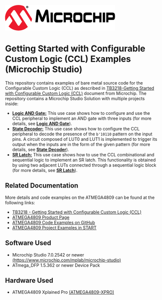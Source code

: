 [![MCHP](images/microchip.png)](https://www.microchip.com)

# Getting Started with Configurable Custom Logic (CCL) Examples (Microchip Studio)

  This repository contains examples of bare metal source code for the Configurable Custom Logic (CCL) as described in [TB3218-Getting Started with Configurable Custom Logic (CCL)](https://ww1.microchip.com/downloads/en/Appnotes/TB3218-Getting-Started-with-CCL-DS90003218.pdf) document from Microchip. The repository contains a Microchip Studio Solution with multiple projects inside:

* [<strong>Logic AND Gate:</strong>](Logic_AND_Gate) This use case shows how to configure and use the CCL peripheral to implement an AND gate with three inputs (for more details, see [<strong>Logic AND Gate</strong>](Logic_AND_Gate)).
* [<strong>State Decoder:</strong>](State_Decoder) This use case shows how to configure the CCL peripheral to decode the presence of the `b'10110` pattern on the input pins. A circuit composed of LUT0 and LUT1 is implemented to trigger its output when the inputs are in the form of the given pattern (for more details, see [<strong>State Decoder</strong>](State_Decoder)).
* [<strong>SR Latch:</strong>](SR_Latch) This use case shows how to use the CCL combinational and sequential logic to implement an SR latch. This functionality is obtained by using two adjacent LUTs connected through a sequential logic block (for more details, see [<strong>SR Latch</strong>](SR_Latch)).

## Related Documentation
More details and code examples on the ATMEGA4809 can be found at the following links:
- [TB3218 - Getting Started with Configurable Custom Logic (CCL)](https://ww1.microchip.com/downloads/en/Appnotes/TB3218-Getting-Started-with-CCL-DS90003218.pdf)
- [ATMEGA4809 Product Page](https://www.microchip.com/wwwproducts/en/ATMEGA4809)
- [ATMEGA4809 Code Examples on GitHub](https://github.com/microchip-pic-avr-examples?q=atmega4809)
- [ATMEGA4809 Project Examples in START](https://start.atmel.com/#examples/ATMEGA4809XplainedPro)


## Software Used
- Microchip Studio 7.0.2542 or newer [(https://www.microchip.com/mplab/microchip-studio)](https://www.microchip.com/mplab/microchip-studio)
- ATmega_DFP 1.5.362 or newer Device Pack


## Hardware Used
- ATMEGA4809 Xplained Pro [(ATMEGA4809-XPRO)](https://www.microchip.com/developmenttools/ProductDetails/ATMEGA4809-XPRO)
